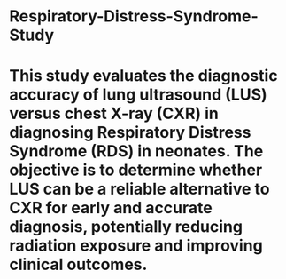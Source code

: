 # Respiratory-Distress-Syndrome-Study
# This study evaluates the diagnostic accuracy of lung ultrasound (LUS) versus chest X-ray (CXR) in diagnosing Respiratory Distress Syndrome (RDS) in neonates. The objective is to determine whether LUS can be a reliable alternative to CXR for early and accurate diagnosis, potentially reducing radiation exposure and improving clinical outcomes.
